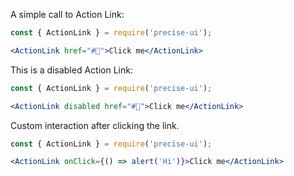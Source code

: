 A simple call to Action Link:

```jsx
const { ActionLink } = require('precise-ui');

<ActionLink href="#🍕">Click me</ActionLink>
```

This is a disabled Action Link:

```jsx
const { ActionLink } = require('precise-ui');

<ActionLink disabled href="#🍕">Click me</ActionLink>
```

Custom interaction after clicking the link.

```jsx
const { ActionLink } = require('precise-ui');

<ActionLink onClick={() => alert('Hi')}>Click me</ActionLink>
```
